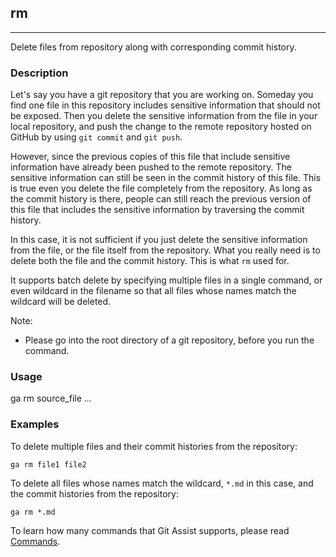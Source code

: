 ## rm

---

Delete files from repository along with corresponding commit history.

### Description

Let's say you have a git repository that you are working on. Someday you find one file in this repository includes sensitive information that should not be exposed. Then you delete the sensitive information from the file in your local repository, and push the change to the remote repository hosted on GitHub by using `git commit` and `git push`.

However, since the previous copies of this file that include sensitive information have already been pushed to the remote repository. The sensitive information can still be seen in the commit history of this file. This is true even you delete the file completely from the repository. As long as the commit history is there, people can still reach the previous version of this file that includes the sensitive information by traversing the commit history.

In this case, it is not sufficient if you just delete the sensitive information from the file, or the file itself from the repository. What you really need is to delete both the file and the commit history. This is what `rm` used for.

It supports batch delete by specifying multiple files in a single command, or even wildcard in the filename so that all files whose names match the wildcard will be deleted.

Note:
* Please go into the root directory of a git repository, before you run the command.

### Usage

ga rm source_file ...

### Examples

To delete multiple files and their commit histories from the repository:
```shell
ga rm file1 file2
```

To delete all files whose names match the wildcard, `*.md` in this case, and the commit histories from the repository:
```shell
ga rm *.md
```

To learn how many commands that Git Assist supports, please read [Commands](commands.md).